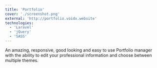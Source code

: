 ```yaml
---
title: 'Portfolio'
cover: './screenshot.png'
external: 'http://portfolio.voidx.website'
technologies: 
  - 'Laravel'
  - 'jQuery'
  - 'SASS'
---
```


An amazing, responsive, good looking and easy to use Portfolio manager with the ability to edit your professional information and choose between multiple themes.
